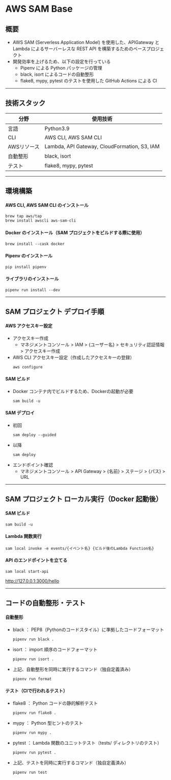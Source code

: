 # AWS SAM Base

## 概要
- AWS SAM (Serverless Application Model) を使用した、APIGateway と Lambda によるサーバーレスな REST API を構築するためのベースプロジェクト
- 開発効率を上げるため、以下の設定を行っている
    - Pipenv による Python パッケージの管理
    - black, isort によるコードの自動整形
    - flake8, mypy, pytest のテストを使用した GitHub Actions による CI

---

## 技術スタック
| 分野 | 使用技術 |
| ---- | ---- |
| 言語 | Python3.9 |
| CLI | AWS CLI, AWS SAM CLI |
| AWSリソース | Lambda, API Gateway, CloudFormation, S3, IAM |
| 自動整形 | black, isort |
| テスト | flake8, mypy, pytest |

---

## 環境構築
#### AWS CLI, AWS SAM CLI のインストール
```
brew tap aws/tap
brew install awscli aws-sam-cli
```
#### Docker のインストール（SAM プロジェクトをビルドする際に使用）
```
brew install --cask docker
```
#### Pipenv のインストール
```
pip install pipenv
```
#### ライブラリのインストール
```
pipenv run install --dev
```

---

## SAM プロジェクト デプロイ手順
#### AWS アクセスキー設定
- アクセスキー作成
    - マネジメントコンソール > IAM > {ユーザー名} > セキュリティ認証情報 > アクセスキー作成
- AWS CLI アクセスキー設定（作成したアクセスキーの登録）
    ```
    aws configure
    ```
#### SAM ビルド
- Docker コンテナ内でビルドするため、Dockerの起動が必要
    ```
    sam build -u
    ```
#### SAM デプロイ
- 初回
    ```
    sam deploy --guided
    ```
- 以降
    ```
    sam deploy
    ```
- エンドポイント確認
    - マネジメントコンソール > API Gateway > {名前} > ステージ > {パス} > URL

---

## SAM プロジェクト ローカル実行（Docker 起動後）
#### SAM ビルド
```
sam build -u
```
#### Lambda 関数実行
```
sam local invoke -e events/{イベント名} {ビルド後のLambda Function名}
```
#### API のエンドポイントを立てる
```
sam local start-api
```
http://127.0.0.1:3000/hello

---

## コードの自動整形・テスト
#### 自動整形
- black ： PEP8（Pythonのコードスタイル）に準拠したコードフォーマット
    ```
    pipenv run black .
    ```
- isort ： import 順序のコードフォーマット
    ```
    pipenv run isort .
    ```
- 上記、自動整形を同時に実行するコマンド（独自定義済み）
    ```
    pipenv run format
    ```
#### テスト（CIで行われるテスト）
- flake8 ： Python コードの静的解析テスト
    ```
    pipenv run flake8 .
    ```
- mypy ： Python 型ヒントのテスト
    ```
    pipenv run mypy .
    ```
- pytest ： Lambda 関数のユニットテスト（tests/ ディレクトリのテスト）
    ```
    pipenv run pytest .
    ```
- 上記、テストを同時に実行するコマンド（独自定義済み）
    ```
    pipenv run test
    ```

